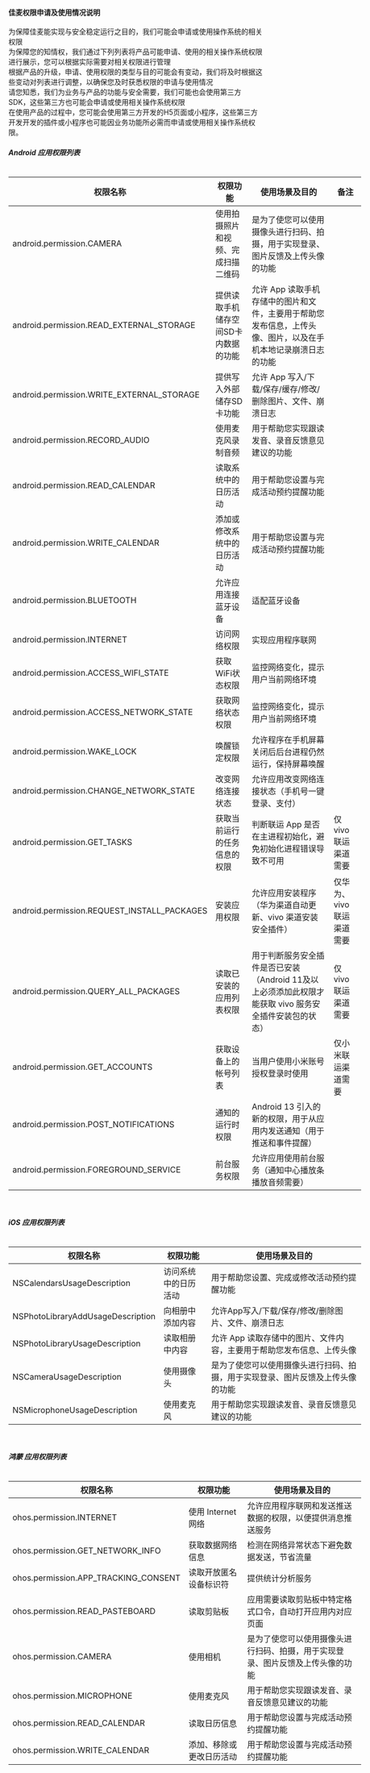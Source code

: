 #### 佳麦权限申请及使用情况说明

为保障佳麦能实现与安全稳定运行之目的，我们可能会申请或使用操作系统的相关权限
<br>
为保障您的知情权，我们通过下列列表将产品可能申请、使用的相关操作系统权限进行展示，您可以根据实际需要对相关权限进行管理
<br>
根据产品的升级，申请、使用权限的类型与目的可能会有变动，我们将及时根据这些变动对列表进行调整，以确保您及时获悉权限的申请与使用情况
<br>
请您知悉，我们为业务与产品的功能与安全需要，我们可能也会使用第三方SDK，这些第三方也可能会申请或使用相关操作系统权限
<br>
在使用产品的过程中，您可能会使用第三方开发的H5页面或小程序，这些第三方开发开发的插件或小程序也可能因业务功能所必需而申请或使用相关操作系统权限。 
<br>

##### Android 应用权限列表

<div style="width: 700px; overflow-x: auto;">
<small>


| 权限名称 | 权限功能 | 使用场景及目的 | 备注 |
|---------|---------|--------------|------|
| android.permission.CAMERA | 使用拍摄照片和视频、完成扫描二维码 | 是为了使您可以使用摄像头进行扫码、拍摄，用于实现登录、图片反馈及上传头像的功能 | |
| android.permission.READ_EXTERNAL_STORAGE | 提供读取手机储存空间SD卡内数据的功能 | 允许 App 读取手机存储中的图片和文件，主要用于帮助您发布信息，上传头像、图片，以及在手机本地记录崩溃日志的功能 | |
| android.permission.WRITE_EXTERNAL_STORAGE | 提供写入外部储存SD卡功能 | 允许 App 写入/下载/保存/缓存/修改/删除图片、文件、崩溃日志 | |
| android.permission.RECORD_AUDIO | 使用麦克风录制音频 | 用于帮助您实现跟读发音、录音反馈意见建议的功能 | |
| android.permission.READ_CALENDAR | 读取系统中的日历活动 | 用于帮助您设置与完成活动预约提醒功能 | |
| android.permission.WRITE_CALENDAR | 添加或修改系统中的日历活动 | 用于帮助您设置与完成活动预约提醒功能 | |
| android.permission.BLUETOOTH | 允许应用连接蓝牙设备 | 适配蓝牙设备 | |
| android.permission.INTERNET | 访问网络权限 | 实现应用程序联网 | |
| android.permission.ACCESS_WIFI_STATE | 获取WiFi状态权限 | 监控网络变化，提示用户当前网络环境 | |
| android.permission.ACCESS_NETWORK_STATE | 获取网络状态权限 | 监控网络变化，提示用户当前网络环境 | |
| android.permission.WAKE_LOCK | 唤醒锁定权限 | 允许程序在手机屏幕关闭后后台进程仍然运行，保持屏幕唤醒 | |
| android.permission.CHANGE_NETWORK_STATE | 改变网络连接状态 | 允许应用改变网络连接状态（手机号一键登录、支付） | |
| android.permission.GET_TASKS | 获取当前运行的任务信息的权限 | 判断联运 App 是否在主进程初始化，避免初始化进程错误导致不可用 | 仅 vivo 联运渠道需要 |
| android.permission.REQUEST_INSTALL_PACKAGES | 安装应用权限 | 允许应用安装程序（华为渠道自动更新、vivo 渠道安装安全插件） | 仅华为、vivo 联运渠道需要 |
| android.permission.QUERY_ALL_PACKAGES | 读取已安装的应用列表权限 | 用于判断服务安全插件是否已安装（Android 11及以上必须添加此权限才能获取 vivo 服务安全插件安装包的状态） | 仅 vivo 联运渠道需要 |
| android.permission.GET_ACCOUNTS | 获取设备上的帐号列表 | 当用户使用小米账号授权登录时使用 | 仅小米联运渠道需要 |
| android.permission.POST_NOTIFICATIONS | 通知的运行时权限 | Android 13 引入的新的权限，用于从应用内发送通知（用于推送和事件提醒） | |
| android.permission.FOREGROUND_SERVICE | 前台服务权限 | 允许应用使用前台服务（通知中心播放条播放音频需要） | |

</small>
</div>
<br>

##### iOS 应用权限列表

<div style="width: 700px; overflow-x: auto;">
<small>

| 权限名称 | 权限功能 | 使用场景及目的 |
|---------|---------|--------------|
| NSCalendarsUsageDescription | 访问系统中的日历活动 | 用于帮助您设置、完成或修改活动预约提醒功能 |
| NSPhotoLibraryAddUsageDescription | 向相册中添加内容 | 允许App写入/下载/保存/修改/删除图片、文件、崩溃日志 |
| NSPhotoLibraryUsageDescription | 读取相册中内容 | 允许 App 读取存储中的图片、文件内容，主要用于帮助您发布信息、上传头像 |
| NSCameraUsageDescription | 使用摄像头 | 是为了使您可以使用摄像头进行扫码、拍摄，用于实现登录、图片反馈及上传头像的功能 |
| NSMicrophoneUsageDescription | 使用麦克风 | 用于帮助您实现跟读发音、录音反馈意见建议的功能 |

</small>
</div>
<br>

##### 鸿蒙 应用权限列表

<div style="width: 700px; overflow-x: auto;">
<small>

| 权限名称 | 权限功能 | 使用场景及目的 |
|---------|---------|--------------|
| ohos.permission.INTERNET | 使用 Internet 网络 | 允许应用程序联网和发送推送数据的权限，以便提供消息推送服务 |
| ohos.permission.GET_NETWORK_INFO | 获取数据网络信息 | 检测在网络异常状态下避免数据发送，节省流量 |
| ohos.permission.APP_TRACKING_CONSENT | 读取开放匿名设备标识符 | 提供统计分析服务 |
| ohos.permission.READ_PASTEBOARD | 读取剪贴板 | 应用需要读取剪贴板中特定格式口令，自动打开应用内对应页面 |
| ohos.permission.CAMERA | 使用相机 | 是为了使您可以使用摄像头进行扫码、拍摄，用于实现登录、图片反馈及上传头像的功能 |
| ohos.permission.MICROPHONE | 使用麦克风 | 用于帮助您实现跟读发音、录音反馈意见建议的功能 |
| ohos.permission.READ_CALENDAR | 读取日历信息 | 用于帮助您设置与完成活动预约提醒功能 |
| ohos.permission.WRITE_CALENDAR | 添加、移除或更改日历活动 | 用于帮助您设置与完成活动预约提醒功能 |

</small>
</div>
<br>

